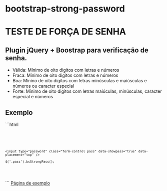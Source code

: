 # bootstrap-strong-password

<h1>TESTE DE FORÇA DE SENHA</h1>
<h2>Plugin jQuery + Boostrap para verificação de senha.</h2>

<ul>
  <li>Válida: Mínimo de oito digitos com letras e números</li>
  <li>Fraca: Mínimo de oito digitos com letras e números</li>
  <li>Boa: Mínino de oito digitos com letras minúsculas e maiúsculas e números ou caracter especial</li>
  <li>Forte: Mínimo de oito digitos com letras maiúculas, minúsculas, caracter especial e números</li>
</ul>

<h2>Exemplo</h2>
```html
<pre>
  
  <code>
    
    <input type="password" class="form-control pass" data-showpass="true" data-placement="top" />
    
    $('.pass').bsStrongPass();
    
  </code>
</pre>
```
<a href="http://andti.com.br/bootstrap-strong-password/" target="_blank">Página de exemplo</a>
